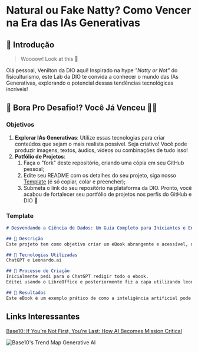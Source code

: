 # Natural ou Fake Natty? Como Vencer na Era das IAs Generativas

## 🚀 Introdução

> Woooow! Look at this 👀

Olá pessoal, Venilton da DIO aqui! Inspirado na hype _"Natty or Not"_ do fisiculturismo, este Lab da DIO te convida a conhecer o mundo das IAs Generativas, explorando o potencial dessas tendências tecnológicas incríveis!

## 🎯 Bora Pro Desafio!? Você Já Venceu 💪🤓

### Objetivos

1. **Explorar IAs Generativas**: Utilize essas tecnologias para criar conteúdos que sejam o mais realista possível. Seja criativo! Você pode produzir imagens, textos, áudios, vídeos ou combinações de tudo isso!
1. **Potfólio de Projetos**:
    1. Faça o "fork" deste repositório, criando uma cópia em seu GitHub pessoal;
    2. Edite seu README com os detalhes do seu projeto, siga nosso [Template](#template) (é só copiar, colar e preencher);
    3. Submeta o link do seu repositório na plataforma da DIO. Pronto, você acabou de fortalecer seu portfólio de projetos nos perfis do GitHub e DIO 🚀


### Template

```markdown
# Desvendando a Ciência de Dados: Um Guia Completo para Iniciantes e Entusiastas

## 📒 Descrição
Este projeto tem como objetivo criar um eBook abrangente e acessível, desenvolvido inteiramente por inteligência artificial, que serve como um guia completo sobre Ciência de Dados. O eBook é voltado para iniciantes e entusiastas que desejam entender melhor este campo dinâmico e em rápida evolução.

## 🤖 Tecnologias Utilizadas
ChatGPT e Leonardo.ai

## 🧐 Processo de Criação
Inicialmente pedi para o ChatGPT redigir todo o ebook.
Editei usando o LibreOffice e posteriormente fiz a capa utilizando leonardo.ai

## 🚀 Resultados
Este eBook é um exemplo prático de como a inteligência artificial pode ser utilizada para criar conteúdo educacional de alta qualidade, oferecendo uma nova perspectiva sobre o ensino e aprendizado de temas complexos.

```


## Links Interessantes

[Base10: If You’re Not First, You’re Last: How AI Becomes Mission Critical](https://base10.vc/post/generative-ai-mission-critical/)

![Base10's Trend Map Generative AI](https://github.com/digitalinnovationone/lab-natty-or-not/assets/730492/f4df26e8-f8f7-4419-8252-c69d73ea930c)
